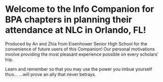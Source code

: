 # Welcome to the Info Companion for BPA chapters in planning their attendance at NLC in Orlando, FL!

  Produced by An and Zhia from Eisenhower Senior High School for the convenience of future users of this Companion!
  Our personal motivations involve providing the most pleasant experience possible on every scholars' trip.
  
Learn and remember so that you may use
the power you imbue yourself thus...
...will prove an ally that never betrays.
